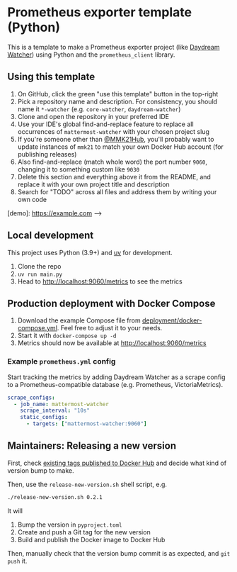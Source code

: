 # Prometheus exporter template (Python)

This is a template to make a Prometheus exporter project (like [Daydream Watcher](https://github.com/MMK21Hub/daydream-watcher)) using Python and the `prometheus_client` library.

## Using this template

1. On GitHub, click the green "use this template" button in the top-right
2. Pick a repository name and description. For consistency, you should name it `*-watcher` (e.g. `core-watcher`, `daydream-watcher`)
3. Clone and open the repository in your preferred IDE
4. Use your IDE's global find-and-replace feature to replace all occurrences of `mattermost-watcher` with your chosen project slug
5. If you're someone other than [@MMK21Hub](https://github.com/MMK21Hub), you'll probably want to update instances of `mmk21` to match your own Docker Hub account (for publishing releases)
6. Also find-and-replace (match whole word) the port number `9060`, changing it to something custom like `9030`
7. Delete this section and everything above it from the README, and replace it with your own project title and description
8. Search for "TODO" across all files and address them by writing your own code

<!-- ## Online demo

[![Screenshot of Grafana dashboard stats from the program](screenshot.png)][demo]

**[🌍 View dashboard on grafana.slevel.xyz][demo]** <!-- TODO Replace the below with demo link (Grafana dashboard) -->

[demo]: https://example.com -->

## Local development

This project uses Python (3.9+) and [uv](https://docs.astral.sh/uv/) for development.

1. Clone the repo
2. `uv run main.py`
3. Head to <http://localhost:9060/metrics> to see the metrics

## Production deployment with Docker Compose

1. Download the example Compose file from [deployment/docker-compose.yml](deployment/docker-compose.yml). Feel free to adjust it to your needs.
2. Start it with `docker-compose up -d`
3. Metrics should now be available at <http://localhost:9060/metrics>

### Example `prometheus.yml` config

Start tracking the metrics by adding Daydream Watcher as a scrape config to a Prometheus-compatible database (e.g. Prometheus, VictoriaMetrics).

```yaml
scrape_configs:
  - job_name: mattermost-watcher
    scrape_interval: "10s"
    static_configs:
      - targets: ["mattermost-watcher:9060"]
```

<!-- ### Example Grafana dashboard

Start visualising the metrics by importing the example Grafana dashboard at [deployment/grafana-dashboard.json](deployment/grafana-dashboard.json) into your Grafana instance. -->

## Maintainers: Releasing a new version

First, check [existing tags published to Docker Hub](https://hub.docker.com/r/mmk21/mattermost-watcher/tags) and decide what kind of version bump to make.

Then, use the `release-new-version.sh` shell script, e.g.

```bash
./release-new-version.sh 0.2.1
```

It will

1. Bump the version in `pyproject.toml`
2. Create and push a Git tag for the new version
3. Build and publish the Docker image to Docker Hub

Then, manually check that the version bump commit is as expected, and `git push` it.
